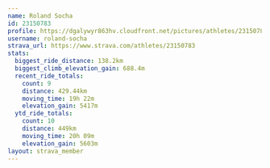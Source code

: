 ```yaml
---
name: Roland Socha
id: 23150783
profile: https://dgalywyr863hv.cloudfront.net/pictures/athletes/23150783/14745672/4/large.jpg
username: roland-socha
strava_url: https://www.strava.com/athletes/23150783
stats:
  biggest_ride_distance: 138.2km
  biggest_climb_elevation_gain: 688.4m
  recent_ride_totals:
    count: 9
    distance: 429.44km
    moving_time: 19h 22m
    elevation_gain: 5417m
  ytd_ride_totals:
    count: 10
    distance: 449km
    moving_time: 20h 09m
    elevation_gain: 5603m
layout: strava_member
--- 
```

